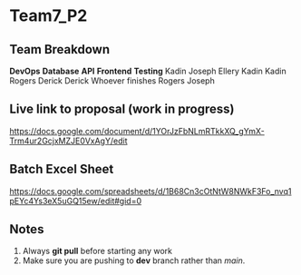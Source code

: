 # Team7_P2

## Team Breakdown
**DevOps**      **Database**        **API**     **Frontend**        **Testing**
Kadin               Joseph           Ellery         Kadin             Kadin
                    Rogers          Derick          Derick      Whoever finishes
                                     Rogers         Joseph

## Live link to proposal (work in progress)
https://docs.google.com/document/d/1YOrJzFbNLmRTkkXQ_gYmX-Trm4ur2GcjxMZJE0VxAgY/edit

## Batch Excel Sheet
https://docs.google.com/spreadsheets/d/1B68Cn3cOtNtW8NWkF3Fo_nvq1pEYc4Ys3eX5uGQ15ew/edit#gid=0


## Notes
1. Always **git pull** before starting any work
2. Make sure you are pushing to **dev** branch rather than *main*.

